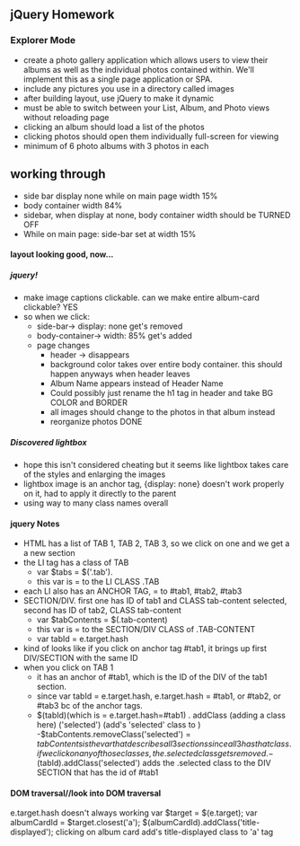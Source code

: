 ## jQuery Homework
### Explorer Mode
- create a photo gallery application which allows users to view their albums as well as the individual photos contained within. We'll implement this as a single page application or SPA.
- include any pictures you use in a directory called images
- after building layout, use jQuery to make it dynamic
- must be able to switch between your List, Album, and Photo views without reloading page
- clicking an album should load a list of the photos
- clicking photos should open them individually full-screen for viewing
- minimum of 6 photo albums with 3 photos in each


## working through
- side bar display none while on main page width 15%
- body container width 84%
- sidebar, when display at none, body container width should be TURNED OFF
- While on main page: side-bar set at width 15%

#### layout looking good, now...
##### jquery!
- make image captions clickable. can we make entire album-card clickable? YES
- so when we click:
  - side-bar-> display: none get's removed
  - body-container-> width: 85% get's added
  - page changes
    - header -> disappears
    - background color takes over entire body container. this should happen anyways when header leaves
    - Album Name appears instead of Header Name
    - Could possibly just rename the h1 tag in header and take BG COLOR and BORDER
    - all images should change to the photos in that album instead
    - reorganize photos DONE  

##### Discovered lightbox
- hope this isn't considered cheating but it seems like lightbox takes care of the styles and enlarging the images
- lightbox image is an anchor tag, {display: none} doesn't work properly on it, had to apply it directly to the parent
- using way to many class names overall


#### jquery Notes
- HTML has a list of TAB 1, TAB 2, TAB 3, so we click on one and we get a a new section
- the LI tag has a class of TAB
  - var $tabs = $('.tab').
  - this var is = to the LI CLASS .TAB
- each LI also has an ANCHOR TAG, = to #tab1, #tab2, #tab3
- SECTION/DIV. first one has ID of tab1 and CLASS tab-content selected, second has ID of tab2, CLASS tab-content
  - var $tabContents = $(.tab-content)
  - this var is = to the SECTION/DIV CLASS of .TAB-CONTENT
  - var tabId = e.target.hash
- kind of looks like if you click on anchor tag #tab1, it brings up first DIV/SECTION with the same ID
- when you click on TAB 1
  - it has an anchor of #tab1, which is the ID of the DIV of the tab1 section.
  - since var tabId = e.target.hash, e.target.hash = #tab1, or #tab2, or #tab3 bc of the anchor tags.
  - $(tabId)(which is = e.target.hash=#tab1) . addClass (adding a class here) ('selected') (add's 'selected' class to )
-$tabContents.removeClass('selected') = $tabContents is the var that describes all 3 sections since all 3 has that class. if we click on any of those classes, the .selected class gets removed.
-$(tabId).addClass('selected') adds the .selected class to the DIV SECTION that has the id of #tab1

#### DOM traversal//look into DOM traversal

e.target.hash doesn't always working
var $target = $(e.target);
var albumCardId = $target.closest('a');
$(albumCardId).addClass('title-displayed');
clicking on album card add's title-displayed class to 'a' tag
